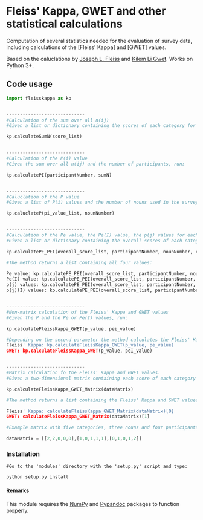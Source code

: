 # Fleiss' Kappa, GWET and other statistical calculations

Computation of several statistics needed for the evaluation of survey data, including calculations of the [Fleiss' Kappa] and [GWET] values.

Based on the caluclations by [Joseph L. Fleiss](https://en.wikipedia.org/wiki/Fleiss%27_kappa) and [Kilem Li Gwet](http://www.agreestat.com/research_papers/bjmsp2008_interrater.pdf). Works on Python 3+.



## Code usage

```python
import fleisskappa as kp


-----------------------------
#Calculation of the sum over all n(ij)
#Given a list or dictionary containing the scores of each category for one noun (e.g. dict[category1]=5, dict[category2]=2, dict[category3]=9, etc.), run:

kp.calculateSumN(score_list)


-----------------------------
#Calculation of the P(i) value
#Given the sum over all n(ij) and the number of participants, run:

kp.calculatePI(participantNumber, sumN)


-----------------------------
#Caluclation of the P value
#Given a list of P(i) values and the number of nouns used in the survey, run:

kp.caluclateP(pi_value_list, nounNumber)


-----------------------------
#Calculation of the Pe value, the Pe(I) value, the p(j) values for each category and the p(j)(I) values for each category
#Given a list or dictionary containing the overall scores of each category for all nouns, the number of nouns, the number of categories and the number of participants, run:

kp.calculatePE_PEI(overall_score_list, participantNumber, nounNumber, categoryNumber)

#The method returns a list containing all four values:

Pe value: kp.calculatePE_PEI(overall_score_list, participantNumber, nounNumber, categoryNumber)[0]
Pe(I) value: kp.calculatePE_PEI(overall_score_list, participantNumber, nounNumber, categoryNumber)[1]
p(j) values: kp.calculatePE_PEI(overall_score_list, participantNumber, nounNumber, categoryNumber)[2]
p(j)(I) values: kp.calculatePE_PEI(overall_score_list, participantNumber, nounNumber, categoryNumber)[3]


-----------------------------
#Non-matrix calculation of the Fleiss' Kappa and GWET values
#Given the P and the Pe or Pe(I) values, run:

kp.calculateFleissKappa_GWET(p_value, pei_value)

#Depending on the second parameter the method calculates the Fleiss' Kappa or GWET value:
Fleiss' Kappa: kp.calculateFleissKappa_GWET(p_value, pe_value)
GWET: kp.calculateFleissKappa_GWET(p_value, peI_value)


-----------------------------
#Matrix calculation fo the Fleiss' Kappa and GWET values.
#Given a two-dimensional matrix containing each score of each category for all nouns, run:

kp.calculateFleissKappa_GWET_Matrix(dataMatrix)

#The method returns a list containing the Fleiss' Kappa and GWET values:

Fleiss' Kappa: calculateFleissKappa_GWET_Matrix(dataMatrix)[0]
GWET: calculateFleissKappa_GWET_Matrix(dataMatrix)[1]

#Example matrix with five categories, three nouns and four participants:

dataMatrix = [[2,2,0,0,0],[1,0,1,1,1],[0,1,0,1,2]]
```


### Installation

```shell
#Go to the 'modules' directory with the 'setup.py' script and type:

python setup.py install
```


#### Remarks

This module requires the [NumPy](http://www.numpy.org/) and [Pypandoc](https://pypi.org/project/pypandoc/) packages to function properly.
